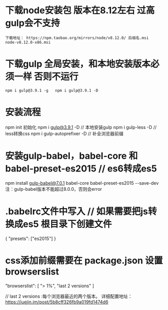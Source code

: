 
# 下载node安装包  版本在8.12左右 过高gulp会不支持
    下载地址： https://npm.taobao.org/mirrors/node/v8.12.0/ 后缀名.msi   node-v8.12.0-x86.msi

# 下载gulp  全局安装，和本地安装版本必须一样 否则不运行
    npm i gulp@3.9.1 -g   npm i gulp@3.9.1 -D

# 安装流程
  npm init 初始化
  npm i gulp@3.9.1 -D // 本地安装gulp
  npm i gulp-less -D  // less转换css
  npm i gulp-autoprefixer -D // 补全浏览器前缀

# 安装gulp-babel，babel-core 和babel-preset-es2015  // es6转成es5
  npm install gulp-babel@7.0.1 babel-core babel-preset-es2015 --save-dev
  注：gulp-babel版本不能超过8.0.0，否则会error

# .babelrc文件中写入  // 如果需要把js转换成es5 根目录下创建文件
  {
    "presets": ["es2015"]
  }

# css添加前缀需要在 package.json 设置 browserslist
  "browserslist": [
    "> 1%",
    "last 2 versions"
  ]
  
  // last 2 versions :每个浏览器最近的两个版本。
  详细配置地址：https://juejin.im/post/5b8cff326fb9a019fd1474d6
